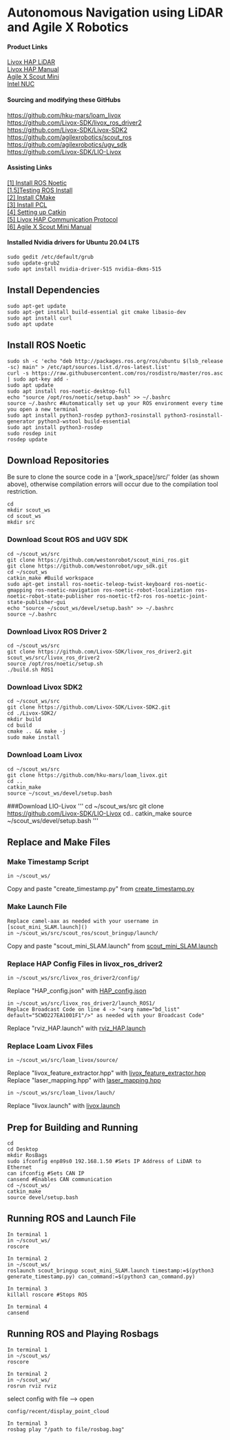 # Autonomous Navigation using LiDAR and Agile X Robotics

#### Product Links
[Livox HAP LiDAR](https://www.livoxtech.com/hap)  
[Livox HAP Manual](https://terra-1-g.djicdn.com/65c028cd298f4669a7f0e40e50ba1131/Livox%20HAP%20(TX)%20User%20Manual.pdf)  
[Agile X Scout Mini](https://global.agilex.ai/products/scout-mini)  
[Intel NUC](https://www.intel.com/content/www/us/en/products/sku/205073/intel-nuc-11-performance-kit-nuc11pahi7/specifications.html)  

#### Sourcing and modifying these GitHubs
https://github.com/hku-mars/loam_livox  
https://github.com/Livox-SDK/livox_ros_driver2  
https://github.com/Livox-SDK/Livox-SDK2  
https://github.com/agilexrobotics/scout_ros  
https://github.com/agilexrobotics/ugv_sdk  
https://github.com/Livox-SDK/LIO-Livox

#### Assisting Links
[[1] Install ROS Noetic](https://wiki.ros.org/noetic/Installation/Ubuntu)  
[[1.5]Testing ROS Install](https://wiki.ros.org/ROS/Tutorials)  
[[2] Install CMake](http://ceres-solver.org/installation.html)  
[[3] Install PCL](https://pointclouds.org/downloads/)  
[[4] Setting up Catkin](https://wiki.nps.edu/display/RC/Setting+up+a+ROS+package+from+Git)  
[[5] Livox HAP Communication Protocol](https://github.com/Livox-SDK/Livox-SDK2/wiki/Livox-SDK-Communication-Protocol-HAP(English))  
[[6] Agile X Scout Mini Manual](https://agilexrobotics.gitbook.io/scout-mini/)  

#### Installed Nvidia drivers for Ubuntu 20.04 LTS
```
sudo gedit /etc/default/grub
sudo update-grub2
sudo apt install nvidia-driver-515 nvidia-dkms-515
```

## Install Dependencies
```
sudo apt-get update
sudo apt-get install build-essential git cmake libasio-dev
sudo apt install curl
sudo apt update
```

## Install ROS Noetic
```
sudo sh -c 'echo "deb http://packages.ros.org/ros/ubuntu $(lsb_release -sc) main" > /etc/apt/sources.list.d/ros-latest.list'
curl -s https://raw.githubusercontent.com/ros/rosdistro/master/ros.asc | sudo apt-key add -
sudo apt update
sudo apt install ros-noetic-desktop-full
echo "source /opt/ros/noetic/setup.bash" >> ~/.bashrc
source ~/.bashrc #Automatically set up your ROS environment every time you open a new terminal
sudo apt install python3-rosdep python3-rosinstall python3-rosinstall-generator python3-wstool build-essential
sudo apt install python3-rosdep
sudo rosdep init
rosdep update
```

## Download Repositories
Be sure to clone the source code in a '[work_space]/src/' folder (as shown above), otherwise compilation errors will occur due to the compilation tool restriction.  
```
cd
mkdir scout_ws
cd scout_ws
mkdir src
```

### Download Scout ROS and UGV SDK
```
cd ~/scout_ws/src
git clone https://github.com/westonrobot/scout_mini_ros.git
git clone https://github.com/westonrobot/ugv_sdk.git
cd ~/scout_ws
catkin_make #Build workspace
sudo apt-get install ros-noetic-teleop-twist-keyboard ros-noetic-gmapping ros-noetic-navigation ros-noetic-robot-localization ros-noetic-robot-state-publisher ros-noetic-tf2-ros ros-noetic-joint-state-publisher-gui
echo "source ~/scout_ws/devel/setup.bash" >> ~/.bashrc
source ~/.bashrc
```

### Download Livox ROS Driver 2
```
cd ~/scout_ws/src
git clone https://github.com/Livox-SDK/livox_ros_driver2.git scout_ws/src/livox_ros_driver2
source /opt/ros/noetic/setup.sh
./build.sh ROS1
```

### Download Livox SDK2
```
cd ~/scout_ws/src
git clone https://github.com/Livox-SDK/Livox-SDK2.git
cd ./Livox-SDK2/
mkdir build
cd build
cmake .. && make -j
sudo make install
```

### Download Loam Livox
```
cd ~/scout_ws/src
git clone https://github.com/hku-mars/loam_livox.git
cd ..
catkin_make
source ~/scout_ws/devel/setup.bash
```

###Download LIO-Livox
'''
cd ~/scout_ws/src
git clone https://github.com/Livox-SDK/LIO-Livox
cd..
catkin_make
source ~/scout_ws/devel/setup.bash
'''

## Replace and Make Files

### Make Timestamp Script
```
in ~/scout_ws/
```
Copy and paste "create_timestamp.py" from [create_timestamp.py](https://github.com/rneddojr/Senior-Design/blob/e2a79f152e29b8d243bf4a20a389bbf67025c939/Modified%20Files/scout_ws/generate_timestamp.py)  

### Make Launch File
```
Replace camel-aax as needed with your username in [scout_mini_SLAM.launch]()
in ~/scout_ws/src/scout_ros/scout_bringup/launch/
```
Copy and paste "scout_mini_SLAM.launch" from [scout_mini_SLAM.launch](https://github.com/rneddojr/Senior-Design/blob/e2a79f152e29b8d243bf4a20a389bbf67025c939/Modified%20Files/scout_ros/scout_mini_SLAM.launch)  

### Replace HAP Config Files in livox_ros_driver2
```
in ~/scout_ws/src/livox_ros_driver2/config/
```
Replace "HAP_config.json" with [HAP_config.json](https://github.com/rneddojr/Senior-Design/blob/e2a79f152e29b8d243bf4a20a389bbf67025c939/Modified%20Files/livox_ros_driver2/HAP_config.json)  

```
in ~/scout_ws/src/livox_ros_driver2/launch_ROS1/
Replace Broadcast Code on line 4 -> "<arg name="bd_list" default="5CWD227EA1001F1"/>" as needed with your Broadcast Code"
```
Replace "rviz_HAP.launch" with [rviz_HAP.launch](https://github.com/rneddojr/Senior-Design/blob/e2a79f152e29b8d243bf4a20a389bbf67025c939/Modified%20Files/livox_ros_driver2/rviz_HAP.launch)  

### Replace Loam Livox Files
```
in ~/scout_ws/src/loam_livox/source/
```
Replace "livox_feature_extractor.hpp" with [livox_feature_extractor.hpp](https://github.com/rneddojr/Senior-Design/blob/7aa66395e12f355f1e93b3b16e21ab42f7f850e7/Modified%20Files/loam_livox/livox_feature_extractor.hpp)  
Replace "laser_mapping.hpp" with [laser_mapping.hpp](https://github.com/rneddojr/Senior-Design/blob/7aa66395e12f355f1e93b3b16e21ab42f7f850e7/Modified%20Files/loam_livox/laser_mapping.hpp)  
```
in ~/scout_ws/src/loam_livox/lauch/
```
Replace "livox.launch" with [livox.launch](https://github.com/rneddojr/Senior-Design/blob/7aa66395e12f355f1e93b3b16e21ab42f7f850e7/Modified%20Files/loam_livox/livox.launch)

## Prep for Building and Running
```
cd
cd Desktop
mkdir RosBags
sudo ifconfig enp89s0 192.168.1.50 #Sets IP Address of LiDAR to Ethernet
can ifconfig #Sets CAN IP
cansend #Enables CAN communication
cd ~/scout_ws/
catkin_make
source devel/setup.bash
```

## Running ROS and Launch File
```
In terminal 1
in ~/scout_ws/
roscore
```

```
In terminal 2
in ~/scout_ws/
roslaunch scout_bringup scout_mini_SLAM.launch timestamp:=$(python3 generate_timestamp.py) can_command:=$(python3 can_command.py)
```

```
In terminal 3
killall roscore #Stops ROS
```

```
In terminal 4
cansend
```

## Running ROS and Playing Rosbags
```
In terminal 1
in ~/scout_ws/
roscore
```

```
In terminal 2
in ~/scout_ws/
rosrun rviz rviz
```

select config with file --> open 
```
config/recent/display_point_cloud
```

```
In terminal 3
rosbag play "/path to file/rosbag.bag"
```
